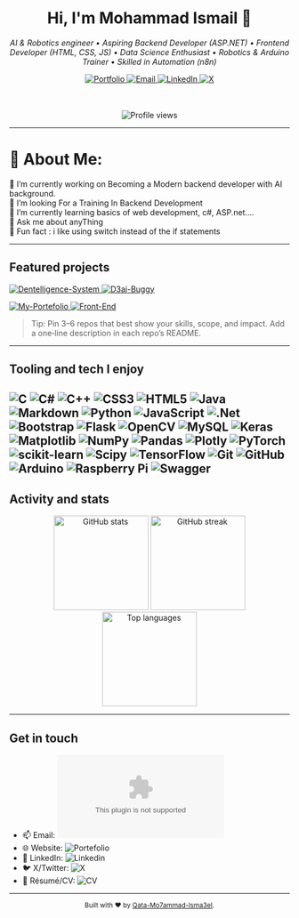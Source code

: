 <!--
Thanks for using this profile README! Personalize the placeholders between ⟦ ⟧ and remove these comments when you're done.
Tip: Keep it simple, visual, and scannable. Refresh sections as your work evolves.
-->

<!-- Hero -->
<div align="center">
  <h1>Hi, I'm <b>Mohammad Ismail</b> <span>👋</span></h1>
  <p><i>AI & Robotics engineer • Aspiring Backend Developer (ASP.NET) • Frontend Developer (HTML, CSS, JS) • Data Science Enthusiast • Robotics & Arduino Trainer • Skilled in Automation (n8n)</i></p>

  <!-- Quick links -->
  <a href="https://qata-mo7ammad-isma3el.github.io/My-Portefolio/">
    <img alt="Portfolio" src="https://img.shields.io/badge/Portfolio-000?style=for-the-badge&logo=vercel&logoColor=white">
  </a>
  <a href="mailto:imoh40398@gmail.com">
    <img alt="Email" src="https://img.shields.io/badge/Email-0078D4?style=for-the-badge&logo=microsoftoutlook&logoColor=white">
  </a>
  <a href="www.linkedin.com/in/mohammad-ismail-11719a260">
    <img alt="LinkedIn" src="https://img.shields.io/badge/LinkedIn-0A66C2?style=for-the-badge&logo=linkedin&logoColor=white">
  </a>
  <a href="https://x.com/Moh20614839">
    <img alt="X" src="https://img.shields.io/badge/Follow-111?style=for-the-badge&logo=x&logoColor=white">
  </a>

  <br/><br/>
  <img alt="Profile views" src="https://komarev.com/ghpvc/?username=Qata-Mo7ammad-Isma3el&style=flat-square&color=0e75b6">
</div>

---
# 💫 About Me:

🌱 I’m currently working on Becoming a Modern backend developer with AI background.<br>🌱 I’m looking For a Training In Backend Development<br>🌱 I’m currently learning basics of web development, c#, ASP.net....<br>🌱 Ask me about anyThing<br>🌱 Fun fact : i like using switch instead of the if statements

---

## Featured projects

<!-- Replace with your top repos. Click any card to visit the repo. -->
<p>
  <a href="https://github.com/Qata-Mo7ammad-Isma3el/Dentelligence-System">
    <img src="https://github-readme-stats.vercel.app/api/pin/?username=Qata-Mo7ammad-Isma3el&repo=Dentelligence-System&theme=transparent" alt="Dentelligence-System"/>
  </a>
  <a href="https://github.com/Qata-Mo7ammad-Isma3el/D3aj-Buggy">
    <img src="https://github-readme-stats.vercel.app/api/pin/?username=Qata-Mo7ammad-Isma3el&repo=D3aj-Buggy&theme=transparent" alt="D3aj-Buggy"/>
  </a>
</p>
<p>
  <a href="https://github.com/Qata-Mo7ammad-Isma3el/My-Portefolio">
    <img src="https://github-readme-stats.vercel.app/api/pin/?username=Qata-Mo7ammad-Isma3el&repo=My-Portefolio&theme=transparent" alt="My-Portefolio"/>
  </a>
  <a href="https://github.com/Qata-Mo7ammad-Isma3el/Front-End">
    <img src="https://github-readme-stats.vercel.app/api/pin/?username=Qata-Mo7ammad-Isma3el&repo=Front-End&theme=transparent" alt="Front-End"/>
  </a>
</p>

> Tip: Pin 3–6 repos that best show your skills, scope, and impact. Add a one‑line description in each repo’s README.

---

## Tooling and tech I enjoy

<!-- Keep 6–12 that reflect your actual strengths -->
  <!-- Languages -->
![C](https://img.shields.io/badge/c-%2300599C.svg?style=for-the-badge&logo=c&logoColor=white) ![C#](https://img.shields.io/badge/c%23-%23239120.svg?style=for-the-badge&logo=csharp&logoColor=white) ![C++](https://img.shields.io/badge/c++-%2300599C.svg?style=for-the-badge&logo=c%2B%2B&logoColor=white) ![CSS3](https://img.shields.io/badge/css3-%231572B6.svg?style=for-the-badge&logo=css3&logoColor=white) ![HTML5](https://img.shields.io/badge/html5-%23E34F26.svg?style=for-the-badge&logo=html5&logoColor=white) ![Java](https://img.shields.io/badge/java-%23ED8B00.svg?style=for-the-badge&logo=openjdk&logoColor=white) ![Markdown](https://img.shields.io/badge/markdown-%23000000.svg?style=for-the-badge&logo=markdown&logoColor=white) ![Python](https://img.shields.io/badge/python-3670A0?style=for-the-badge&logo=python&logoColor=ffdd54) ![JavaScript](https://img.shields.io/badge/javascript-%23323330.svg?style=for-the-badge&logo=javascript&logoColor=%23F7DF1E) ![.Net](https://img.shields.io/badge/.NET-5C2D91?style=for-the-badge&logo=.net&logoColor=white) ![Bootstrap](https://img.shields.io/badge/bootstrap-%238511FA.svg?style=for-the-badge&logo=bootstrap&logoColor=white) ![Flask](https://img.shields.io/badge/flask-%23000.svg?style=for-the-badge&logo=flask&logoColor=white) ![OpenCV](https://img.shields.io/badge/opencv-%23white.svg?style=for-the-badge&logo=opencv&logoColor=white) ![MySQL](https://img.shields.io/badge/mysql-4479A1.svg?style=for-the-badge&logo=mysql&logoColor=white) ![Keras](https://img.shields.io/badge/Keras-%23D00000.svg?style=for-the-badge&logo=Keras&logoColor=white) ![Matplotlib](https://img.shields.io/badge/Matplotlib-%23ffffff.svg?style=for-the-badge&logo=Matplotlib&logoColor=black) ![NumPy](https://img.shields.io/badge/numpy-%23013243.svg?style=for-the-badge&logo=numpy&logoColor=white) ![Pandas](https://img.shields.io/badge/pandas-%23150458.svg?style=for-the-badge&logo=pandas&logoColor=white) ![Plotly](https://img.shields.io/badge/Plotly-%233F4F75.svg?style=for-the-badge&logo=plotly&logoColor=white) ![PyTorch](https://img.shields.io/badge/PyTorch-%23EE4C2C.svg?style=for-the-badge&logo=PyTorch&logoColor=white) ![scikit-learn](https://img.shields.io/badge/scikit--learn-%23F7931E.svg?style=for-the-badge&logo=scikit-learn&logoColor=white) ![Scipy](https://img.shields.io/badge/SciPy-%230C55A5.svg?style=for-the-badge&logo=scipy&logoColor=%white) ![TensorFlow](https://img.shields.io/badge/TensorFlow-%23FF6F00.svg?style=for-the-badge&logo=TensorFlow&logoColor=white) ![Git](https://img.shields.io/badge/git-%23F05033.svg?style=for-the-badge&logo=git&logoColor=white) ![GitHub](https://img.shields.io/badge/github-%23121011.svg?style=for-the-badge&logo=github&logoColor=white)![Arduino](https://img.shields.io/badge/-Arduino-00979D?style=for-the-badge&logo=Arduino&logoColor=white) ![Raspberry Pi](https://img.shields.io/badge/-Raspberry_Pi-C51A4A?style=for-the-badge&logo=Raspberry-Pi) ![Swagger](https://img.shields.io/badge/-Swagger-%23Clojure?style=for-the-badge&logo=swagger&logoColor=white)
---

## Activity and stats

<div align="center">

<!-- General stats -->
<img height="170" alt="GitHub stats" src="https://github-readme-stats.vercel.app/api?username=Qata-Mo7ammad-Isma3el&show_icons=true&theme=transparent&rank_icon=github&hide_title=true" />

<!-- Streak -->
<img height="170" alt="GitHub streak" src="https://streak-stats.demolab.com?user=Qata-Mo7ammad-Isma3el&theme=transparent" />

<!-- Top languages (indicative, not a measure of skill) -->
<img height="170" alt="Top languages" src="https://github-readme-stats.vercel.app/api/top-langs/?username=Qata-Mo7ammad-Isma3el&layout=compact&theme=transparent&langs_count=10" />

</div>

---

## Get in touch

- 📫 Email: ![Email](imoh40398@gmail.com) 
- 🌐 Website: ![Portefolio](https://qata-mo7ammad-isma3el.github.io/My-Portefolio/)  
- 💼 LinkedIn: ![Linkedin](www.linkedin.com/in/mohammad-ismail-11719a260)
- 🐦 X/Twitter: ![X](https://x.com/Moh20614839)  
- 📄 Résumé/CV: ![CV](https://drive.google.com/file/d/1SAdtv2G99wbHOrXQLLWAhsWwfxzmc4Gu/view?usp=sharing)

---

<!-- Footer callout -->
<p align="center">
  <sub>Built with ❤️ by <a href="https://github.com/Qata-Mo7ammad-Isma3el">Qata-Mo7ammad-Isma3el</a>.</sub>
</p>
